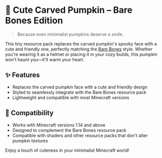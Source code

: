 # 🎃 Cute Carved Pumpkin – Bare Bones Edition

> Because even minimalist pumpkins deserve a smile.

This tiny resource pack replaces the carved pumpkin's spooky face with a cute and friendly one, perfectly matching the [Bare Bones](https://www.robotpants.net/) style. Whether you're wearing it as a helmet or placing it in your cozy builds, this pumpkin won't haunt you—it'll warm your heart.

## ✨ Features

- Replaces the carved pumpkin face with a cute and friendly design
- Styled to seamlessly integrate with the Bare Bones resource pack
- Lightweight and compatible with most Minecraft versions

## 🧵 Compatibility

- Works with Minecraft versions 1.14 and above
- Designed to complement the Bare Bones resource pack
- Compatible with shaders and other resource packs that don't alter pumpkin textures



Enjoy a touch of cuteness in your minimalist Minecraft world!
